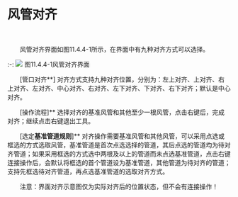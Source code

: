 # 风管对齐
<br/>

&emsp;&emsp;风管对齐界面如图11.4.4\-1所示，在界面中有九种对齐方式可以选择。

:-: ![](images/608.png)
图11.4.4\-1风管对齐界面

&emsp;&emsp;[管口对齐**\] 对齐方式支持九种对齐位置，分别为：左上对齐、上对齐、右上对齐、左对齐、中心对齐、右对齐、左下对齐、下对齐、右下对齐；默认是中心对齐。

&emsp;&emsp;[操作流程\]** 选择对齐的基准风管和其他至少一根风管，点击右键后，完成对齐；继续点击右键退出工具。

&emsp;&emsp;[选定****基准管道规则****\]** 对齐操作需要基准风管和其他风管，可以采用点选或框选的方式选取风管，基准管道是首次点选选择的管道，其后点选的管道均为待对齐管道；如果采用框选的方式选中两根及以上的管道而未点选基准管道，点击右键连接操作后，会默认将框选的首个管道设为基准管道，其他管道为待对齐的管道；支持先框选待对齐管道，再点选基准管道的选取对齐方式。

&emsp;&emsp;注意：界面对齐示意图仅为实际对齐后的位置状态，但不会有连接操作！